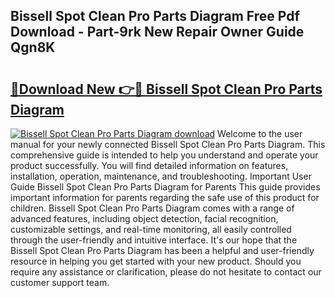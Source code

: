 ## Bissell Spot Clean Pro Parts Diagram Free Pdf Download - Part-9rk New Repair Owner Guide Qgn8K

# <h2><a href="http://dfmtlu0.blite.top/?on=Bissell+Spot+Clean+Pro+Parts+Diagram">🔗Download New 👉🔴 Bissell Spot Clean Pro Parts Diagram</a></h2>

[![Bissell Spot Clean Pro Parts Diagram download](https://i.imgur.com/lujVjoI.png)](http://dfmtlu0.blite.top/?on=Bissell+Spot+Clean+Pro+Parts+Diagram)
Welcome to the user manual for your newly connected Bissell Spot Clean Pro Parts Diagram. This comprehensive guide is intended to help you understand and operate your product successfully. You will find detailed information on features, installation, operation, maintenance, and troubleshooting. Important User Guide Bissell Spot Clean Pro Parts Diagram for Parents This guide provides important information for parents regarding the safe use of this product for children. Bissell Spot Clean Pro Parts Diagram comes with a range of advanced features, including object detection, facial recognition, customizable settings, and real-time monitoring, all easily controlled through the user-friendly and intuitive interface. It's our hope that the Bissell Spot Clean Pro Parts Diagram has been a helpful and user-friendly resource in helping you get started with your new product. Should you require any assistance or clarification, please do not hesitate to contact our customer support team.
